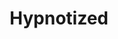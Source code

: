 ---
layout: song
id: 41
title: Hypnotized
artist: Kraedt
genre: Drum & Bass
image: hypnotized.jpg
buy-able: true
downloadable: true
yt-id:
itunes:
beatport:
gplay:
amazon:
spotify:
license: 1
---